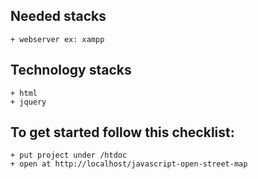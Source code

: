 ## Needed stacks
    + webserver ex: xampp
    
## Technology stacks
    + html
    + jquery
    
## To get started follow this checklist:
    + put project under /htdoc
    + open at http://localhost/javascript-open-street-map
